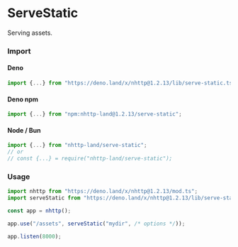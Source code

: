 # ServeStatic
Serving assets.

### Import
#### Deno
```ts
import {...} from "https://deno.land/x/nhttp@1.2.13/lib/serve-static.ts";
```
#### Deno npm
```ts
import {...} from "npm:nhttp-land@1.2.13/serve-static";
```
#### Node / Bun
```ts
import {...} from "nhttp-land/serve-static";
// or
// const {...} = require("nhttp-land/serve-static");
```

### Usage
```ts
import nhttp from "https://deno.land/x/nhttp@1.2.13/mod.ts";
import serveStatic from "https://deno.land/x/nhttp@1.2.13/lib/serve-static.ts";

const app = nhttp();

app.use("/assets", serveStatic("mydir", /* options */));

app.listen(8000);
```
